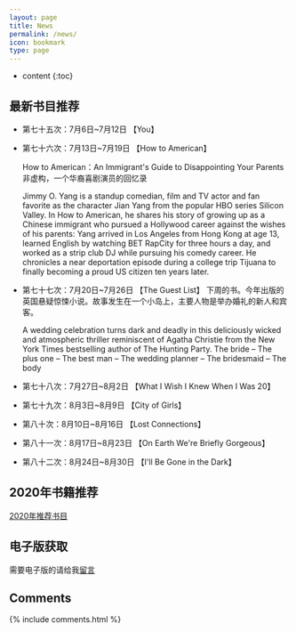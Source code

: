 ```yaml
---
layout: page
title: News
permalink: /news/
icon: bookmark
type: page
---
```


* content
{:toc}

## 最新书目推荐

- 第七十五次：7月6日~7月12日 【You】
- 第七十六次：7月13日~7月19日 【How to American】

    How to American：An Immigrant's Guide to Disappointing Your Parents
    非虚构，一个华裔喜剧演员的回忆录

    Jimmy O. Yang is a standup comedian, film and TV actor and fan favorite as the character Jian Yang from the popular HBO series Silicon Valley. In How to American, he shares his story of growing up as a Chinese immigrant who pursued a Hollywood career against the wishes of his parents: Yang arrived in Los Angeles from Hong Kong at age 13, learned English by watching BET RapCity for three hours a day, and worked as a strip club DJ while pursuing his comedy career. He chronicles a near deportation episode during a college trip Tijuana to finally becoming a proud US citizen ten years later.

- 第七十七次：7月20日~7月26日 【The Guest List】
    下周的书。今年出版的英国悬疑惊悚小说。故事发生在一个小岛上，主要人物是举办婚礼的新人和宾客。

    A wedding celebration turns dark and deadly in this deliciously wicked and atmospheric thriller reminiscent of Agatha Christie from the New York Times bestselling author of The Hunting Party.
    The bride – The plus one – The best man – The wedding planner – The bridesmaid – The body

- 第七十八次：7月27日~8月2日 【What I Wish I Knew When I Was 20】
- 第七十九次：8月3日~8月9日 【City of Girls】
- 第八十次：8月10日~8月16日 【Lost Connections】
- 第八十一次：8月17日~8月23日 【On Earth We're Briefly Gorgeous】
- 第八十二次：8月24日~8月30日 【I'll Be Gone in the Dark】

## 2020年书籍推荐
 [2020年推荐书目](https://www.notion.so/Reading-List-2020-f0272ce4e636400882e2269fab217241)



## 电子版获取
需要电子版的请给我[留言](https://davidnsw.wufoo.com/forms/znwd9sl14eoi0e/)


## Comments

{% include comments.html %}
